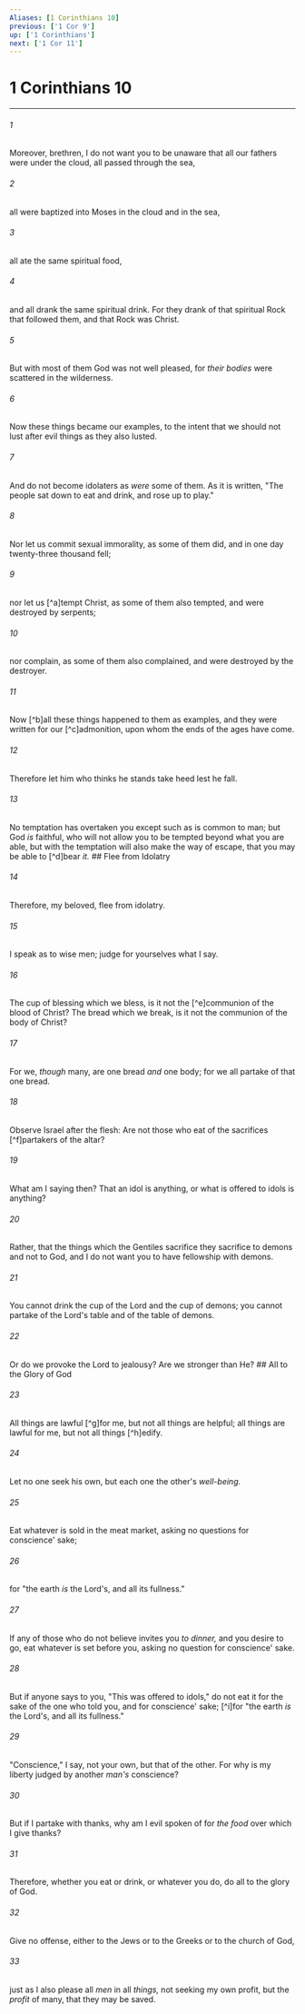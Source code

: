 ```yaml
---
Aliases: [1 Corinthians 10]
previous: ['1 Cor 9']
up: ['1 Corinthians']
next: ['1 Cor 11']
---
```

# 1 Corinthians 10

***


###### 1 
Moreover, brethren, I do not want you to be unaware that all our fathers were under the cloud, all passed through the sea, 

###### 2 
all were baptized into Moses in the cloud and in the sea, 

###### 3 
all ate the same spiritual food, 

###### 4 
and all drank the same spiritual drink. For they drank of that spiritual Rock that followed them, and that Rock was Christ. 

###### 5 
But with most of them God was not well pleased, for _their bodies_ were scattered in the wilderness. 

###### 6 
Now these things became our examples, to the intent that we should not lust after evil things as they also lusted. 

###### 7 
And do not become idolaters as _were_ some of them. As it is written, "The people sat down to eat and drink, and rose up to play." 

###### 8 
Nor let us commit sexual immorality, as some of them did, and in one day twenty-three thousand fell; 

###### 9 
nor let us [^a]tempt Christ, as some of them also tempted, and were destroyed by serpents; 

###### 10 
nor complain, as some of them also complained, and were destroyed by the destroyer. 

###### 11 
Now [^b]all these things happened to them as examples, and they were written for our [^c]admonition, upon whom the ends of the ages have come. 

###### 12 
Therefore let him who thinks he stands take heed lest he fall. 

###### 13 
No temptation has overtaken you except such as is common to man; but God _is_ faithful, who will not allow you to be tempted beyond what you are able, but with the temptation will also make the way of escape, that you may be able to [^d]bear _it._ ## Flee from Idolatry 

###### 14 
Therefore, my beloved, flee from idolatry. 

###### 15 
I speak as to wise men; judge for yourselves what I say. 

###### 16 
The cup of blessing which we bless, is it not the [^e]communion of the blood of Christ? The bread which we break, is it not the communion of the body of Christ? 

###### 17 
For we, _though_ many, are one bread _and_ one body; for we all partake of that one bread. 

###### 18 
Observe Israel after the flesh: Are not those who eat of the sacrifices [^f]partakers of the altar? 

###### 19 
What am I saying then? That an idol is anything, or what is offered to idols is anything? 

###### 20 
Rather, that the things which the Gentiles sacrifice they sacrifice to demons and not to God, and I do not want you to have fellowship with demons. 

###### 21 
You cannot drink the cup of the Lord and the cup of demons; you cannot partake of the Lord's table and of the table of demons. 

###### 22 
Or do we provoke the Lord to jealousy? Are we stronger than He? ## All to the Glory of God 

###### 23 
All things are lawful [^g]for me, but not all things are helpful; all things are lawful for me, but not all things [^h]edify. 

###### 24 
Let no one seek his own, but each one the other's _well-being._ 

###### 25 
Eat whatever is sold in the meat market, asking no questions for conscience' sake; 

###### 26 
for "the earth _is_ the Lord's, and all its fullness." 

###### 27 
If any of those who do not believe invites you _to dinner,_ and you desire to go, eat whatever is set before you, asking no question for conscience' sake. 

###### 28 
But if anyone says to you, "This was offered to idols," do not eat it for the sake of the one who told you, and for conscience' sake; [^i]for "the earth _is_ the Lord's, and all its fullness." 

###### 29 
"Conscience," I say, not your own, but that of the other. For why is my liberty judged by another _man's_ conscience? 

###### 30 
But if I partake with thanks, why am I evil spoken of for _the food_ over which I give thanks? 

###### 31 
Therefore, whether you eat or drink, or whatever you do, do all to the glory of God. 

###### 32 
Give no offense, either to the Jews or to the Greeks or to the church of God, 

###### 33 
just as I also please all _men_ in all _things,_ not seeking my own profit, but the _profit_ of many, that they may be saved.
